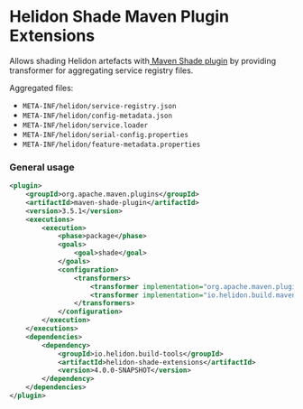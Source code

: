 # Helidon Shade Maven Plugin Extensions

Allows shading Helidon artefacts with[ Maven Shade plugin](https://maven.apache.org/plugins/maven-shade-plugin/) 
by providing transformer for aggregating service registry files.

Aggregated files:
 * `META-INF/helidon/service-registry.json`
 * `META-INF/helidon/config-metadata.json`
 * `META-INF/helidon/service.loader`
 * `META-INF/helidon/serial-config.properties`
 * `META-INF/helidon/feature-metadata.properties`

### General usage

```xml
<plugin>
    <groupId>org.apache.maven.plugins</groupId>
    <artifactId>maven-shade-plugin</artifactId>
    <version>3.5.1</version>
    <executions>
        <execution>
            <phase>package</phase>
            <goals>
                <goal>shade</goal>
            </goals>
            <configuration>
                <transformers>
                    <transformer implementation="org.apache.maven.plugins.shade.resource.ServicesResourceTransformer"/>
                    <transformer implementation="io.helidon.build.maven.shade.HelidonServiceTransformer"/>
                </transformers>
            </configuration>
        </execution>
    </executions>
    <dependencies>
        <dependency>
            <groupId>io.helidon.build-tools</groupId>
            <artifactId>helidon-shade-extensions</artifactId>
            <version>4.0.0-SNAPSHOT</version>
        </dependency>
    </dependencies>
</plugin>
```
